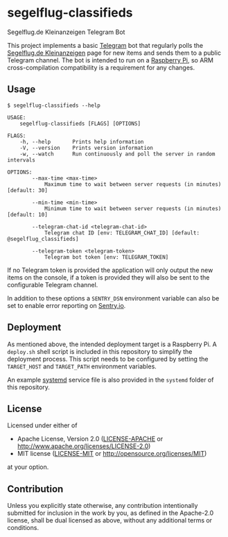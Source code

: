 segelflug-classifieds
==============================================================================

Segelflug.de Kleinanzeigen Telegram Bot

This project implements a basic [Telegram] bot that regularly polls the
[Segelflug.de Kleinanzeigen] page for new items and sends them to a public
Telegram channel. The bot is intended to run on a [Raspberry Pi], so ARM
cross-compilation compatibility is a requirement for any changes.

[Telegram]: https://telegram.org
[Segelflug.de Kleinanzeigen]: https://www.segelflug.de/osclass/
[Raspberry Pi]: https://www.raspberrypi.org


Usage
-------------------------------------------------------------------------------

```
$ segelflug-classifieds --help 

USAGE:
    segelflug-classifieds [FLAGS] [OPTIONS]

FLAGS:
    -h, --help       Prints help information
    -V, --version    Prints version information
    -w, --watch      Run continuously and poll the server in random intervals

OPTIONS:
        --max-time <max-time>
            Maximum time to wait between server requests (in minutes) [default: 30]

        --min-time <min-time>
            Minimum time to wait between server requests (in minutes) [default: 10]

        --telegram-chat-id <telegram-chat-id>
            Telegram chat ID [env: TELEGRAM_CHAT_ID] [default: @segelflug_classifieds]

        --telegram-token <telegram-token>        
            Telegram bot token [env: TELEGRAM_TOKEN]
```

If no Telegram token is provided the application will only output the new items
on the console, if a token is provided they will also be sent to the 
configurable Telegram channel.

In addition to these options a `SENTRY_DSN` environment variable can also be set
to enable error reporting on [Sentry.io].

[Sentry.io]: https://sentry.io/


Deployment
-------------------------------------------------------------------------------

As mentioned above, the intended deployment target is a Raspberry Pi. A
`deploy.sh` shell script is included in this repository to simplify the
deployment process. This script needs to be configured by setting the
`TARGET_HOST` and `TARGET_PATH` environment variables.

An example [systemd] service file is also provided in the `systemd` folder of
this repository.

[systemd]: https://systemd.io


License
-------------------------------------------------------------------------------

Licensed under either of

* Apache License, Version 2.0
  ([LICENSE-APACHE](LICENSE-APACHE) or http://www.apache.org/licenses/LICENSE-2.0)
* MIT license
  ([LICENSE-MIT](LICENSE-MIT) or http://opensource.org/licenses/MIT)

at your option.


Contribution
-------------------------------------------------------------------------------

Unless you explicitly state otherwise, any contribution intentionally submitted
for inclusion in the work by you, as defined in the Apache-2.0 license, shall be
dual licensed as above, without any additional terms or conditions.